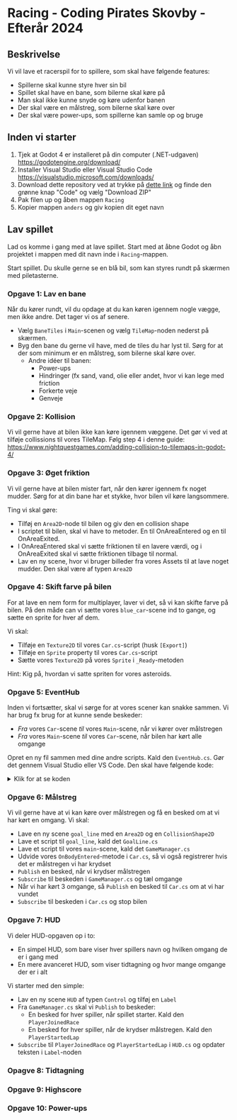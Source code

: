 # Racing - Coding Pirates Skovby - Efterår 2024

## Beskrivelse

Vi vil lave et racerspil for to spillere, som skal have følgende features:

- Spillerne skal kunne styre hver sin bil
- Spillet skal have en bane, som bilerne skal køre på
- Man skal ikke kunne snyde og køre udenfor banen
- Der skal være en målstreg, som bilerne skal køre over
- Der skal være power-ups, som spillerne kan samle op og bruge

## Inden vi starter

1. Tjek at Godot 4 er installeret på din computer (.NET-udgaven) https://godotengine.org/download/
2. Installer Visual Studio eller Visual Studio Code https://visualstudio.microsoft.com/downloads/
3. Download dette repository ved at trykke på [dette link](https://github.com/ADThomsen/pirates-godot/tree/19436962c451f06d9841405f8cd11cc20062f197) og finde den grønne knap "Code" og vælg "Download ZIP"
4. Pak filen up og åben mappen `Racing`
5. Kopier mappen `anders` og giv kopien dit eget navn

## Lav spillet

Lad os komme i gang med at lave spillet. Start med at åbne Godot og åbn projektet i mappen med dit navn inde i `Racing`-mappen.

Start spillet. Du skulle gerne se en blå bil, som kan styres rundt på skærmen med piletasterne.

### Opgave 1: Lav en bane

Når du kører rundt, vil du opdage at du kan køren igennem nogle vægge, men ikke andre. Det tager vi os af senere.

- Vælg `BaneTiles` i `Main`-scenen og vælg `TileMap`-noden nederst på skærmen.
- Byg den bane du gerne vil have, med de tiles du har lyst til. Sørg for at der som minimum er en målstreg, som bilerne skal køre over.
  - Andre idéer til banen:
    - Power-ups
    - Hindringer (fx sand, vand, olie eller andet, hvor vi kan lege med friction
    - Forkerte veje
    - Genveje

### Opgave 2: Kollision

Vi vil gerne have at bilen ikke kan køre igennem væggene. Det gør vi ved at tilføje collissions til vores TileMap. Følg step 4 i denne guide: https://www.nightquestgames.com/adding-collision-to-tilemaps-in-godot-4/

### Opgave 3: Øget friktion

Vi vil gerne have at bilen mister fart, når den kører igennem fx noget mudder. Sørg for at din bane har et stykke, hvor bilen vil køre langsommere.

Ting vi skal gøre:

- Tilføj en `Area2D`-node til bilen og giv den en collision shape
- I scriptet til bilen, skal vi have to metoder. En til OnAreaEntered og en til OnAreaExited.
- I OnAreaEntered skal vi sætte friktionen til en lavere værdi, og i OnAreaExited skal vi sætte friktionen tilbage til normal.
- Lav en ny scene, hvor vi bruger billeder fra vores Assets til at lave noget mudder. Den skal være af typen `Area2D`

### Opgave 4: Skift farve på bilen

For at lave en nem form for multiplayer, laver vi det, så vi kan skifte farve på bilen. På den måde can vi sætte vores `blue_car`-scene ind to gange, og sætte en sprite for hver af dem.

Vi skal:

- Tilføje en `Texture2D` til vores `Car.cs`-script (husk `[Export]`)
- Tilføje en `Sprite` property til vores `Car.cs`-script
- Sætte vores `Texture2D` på vores `Sprite` i `_Ready`-metoden

Hint: Kig på, hvordan vi satte spriten for vores asteroids.

### Opgave 5: EventHub

Inden vi fortsætter, skal vi sørge for at vores scener kan snakke sammen. Vi har brug fx brug for at kunne sende beskeder:

- _Fra_ vores `Car`-scene _til_ vores `Main`-scene, når vi kører over målstregen
- _Fra_ vores `Main`-scene _til_ vores `Car`-scene, når bilen har kørt alle omgange

Opret en ny fil sammen med dine andre scripts. Kald den `EventHub.cs`. Gør det gennem Visual Studio eller VS Code. Den skal have følgende kode:

<details>
  <summary>Klik for at se koden</summary>

```csharp
using System;
using System.Collections.Concurrent;

namespace RacingGame.Scripts;

public static class EventHub
{
    // Define a generic delegate for event handlers.
    public delegate void EventHandler<in TEventArgs>(object sender, TEventArgs e);

    // A dictionary to hold events and their corresponding event handlers.
    private static readonly ConcurrentDictionary<string, Delegate> Events = new();

    // Method to subscribe to an event.
    public static void Subscribe<TEventArgs>(string eventName, EventHandler<TEventArgs> handler)
    {
        Events.AddOrUpdate(eventName, handler, (key, existingHandler) => (EventHandler<TEventArgs>)existingHandler + handler);
    }

    // Method to publish an event.
    public static void Publish<TEventArgs>(string eventName, object sender, TEventArgs e)
    {
        if (Events.TryGetValue(eventName, out Delegate handler))
        {
            ((EventHandler<TEventArgs>)handler)?.Invoke(sender, e);
        }
    }
}
```

</details>

### Opgave 6: Målstreg

Vi vil gerne have at vi kan køre over målstregen og få en besked om at vi har kørt en omgang. Vi skal:

- Lave en ny scene `goal_line` med en `Area2D` og en `CollisionShape2D`
- Lave et script til `goal_line`, kald det `GoalLine.cs`
- Lave et script til vores `main`-scene, kald det `GameManager.cs`
- Udvide vores `OnBodyEntered`-metode i `Car.cs`, så vi også registrerer hvis det er målstregen vi har krydset
- `Publish` en besked, når vi krydser målstregen
- `Subscribe` til beskeden i `GameManager.cs` og tæl omgange
- Når vi har kørt 3 omgange, så `Publish` en besked til `Car.cs` om at vi har vundet
- `Subscribe` til beskeden i `Car.cs` og stop bilen

### Opgave 7: HUD

Vi deler HUD-opgaven op i to:

- En simpel HUD, som bare viser hver spillers navn og hvilken omgang de er i gang med
- En mere avanceret HUD, som viser tidtagning og hvor mange omgange der er i alt

Vi starter med den simple:

- Lav en ny scene `HUD` af typen `Control` og tilføj en `Label`
- Fra `GameManager.cs` skal vi `Publish` to beskeder:
  - En besked for hver spiller, når spillet starter. Kald den `PlayerJoinedRace`
  - En besked for hver spiller, når de krydser målstregen. Kald den `PlayerStartedLap`
- `Subscribe` til `PlayerJoinedRace` og `PlayerStartedLap` i `HUD.cs` og opdater teksten i `Label`-noden

### Opagve 8: Tidtagning

### Opgave 9: Highscore

### Opgave 10: Power-ups